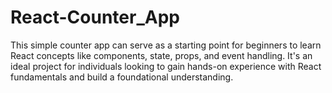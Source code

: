 # React-Counter_App
This simple counter app can serve as a starting point for beginners to learn React concepts like components, state, props, and event handling. It's an ideal project for individuals looking to gain hands-on experience with React fundamentals and build a foundational understanding.
